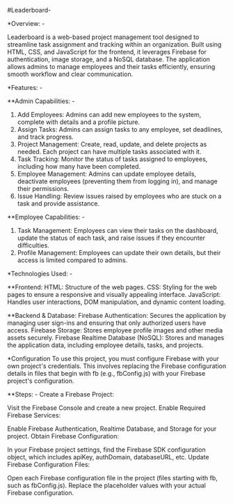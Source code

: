 #Leaderboard-

*Overview: -

Leaderboard is a web-based project management tool designed to streamline task assignment and tracking within an organization. Built using HTML, CSS, and JavaScript for the frontend, it leverages Firebase for authentication, image storage, and a NoSQL database. The application allows admins to manage employees and their tasks efficiently, ensuring smooth workflow and clear communication.

*Features: -

**Admin Capabilities: -
1. Add Employees: Admins can add new employees to the system, complete with details and a profile picture.
2. Assign Tasks: Admins can assign tasks to any employee, set deadlines, and track progress.
3. Project Management: Create, read, update, and delete projects as needed. Each project can have multiple tasks associated with it.
4. Task Tracking: Monitor the status of tasks assigned to employees, including how many have been completed.
5. Employee Management: Admins can update employee details, deactivate employees (preventing them from logging in), and manage their permissions.
6. Issue Handling: Review issues raised by employees who are stuck on a task and provide assistance.

**Employee Capabilities: -
1. Task Management: Employees can view their tasks on the dashboard, update the status of each task, and raise issues if they encounter difficulties.
2. Profile Management: Employees can update their own details, but their access is limited compared to admins.

*Technologies Used: -

**Frontend:
HTML: Structure of the web pages.
CSS: Styling for the web pages to ensure a responsive and visually appealing interface.
JavaScript: Handles user interactions, DOM manipulation, and dynamic content loading.

**Backend & Database:
Firebase Authentication: Secures the application by managing user sign-ins and ensuring that only authorized users have access.
Firebase Storage: Stores employee profile images and other media assets securely.
Firebase Realtime Database (NoSQL): Stores and manages the application data, including employee details, tasks, and projects.


*Configuration
To use this project, you must configure Firebase with your own project's credentials. This involves replacing the Firebase configuration details in files that begin with fb (e.g., fbConfig.js) with your Firebase project's configuration.

**Steps: -
Create a Firebase Project:

Visit the Firebase Console and create a new project.
Enable Required Firebase Services:

Enable Firebase Authentication, Realtime Database, and Storage for your project.
Obtain Firebase Configuration:

In your Firebase project settings, find the Firebase SDK configuration object, which includes apiKey, authDomain, databaseURL, etc.
Update Firebase Configuration Files:

Open each Firebase configuration file in the project (files starting with fb, such as fbConfig.js).
Replace the placeholder values with your actual Firebase configuration.
